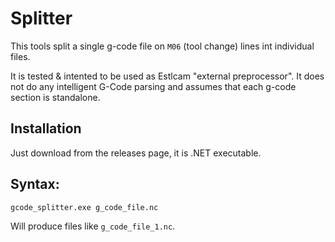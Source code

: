 # Splitter

This tools split a single g-code file on `M06` (tool change) lines int individual files.

It is tested & intented to be used as Estlcam "external preprocessor". It does not do any intelligent G-Code parsing
and assumes that each g-code section is standalone.

## Installation

Just download from the releases page, it is .NET executable.

## Syntax:

`gcode_splitter.exe g_code_file.nc`

Will produce files like `g_code_file_1.nc`.